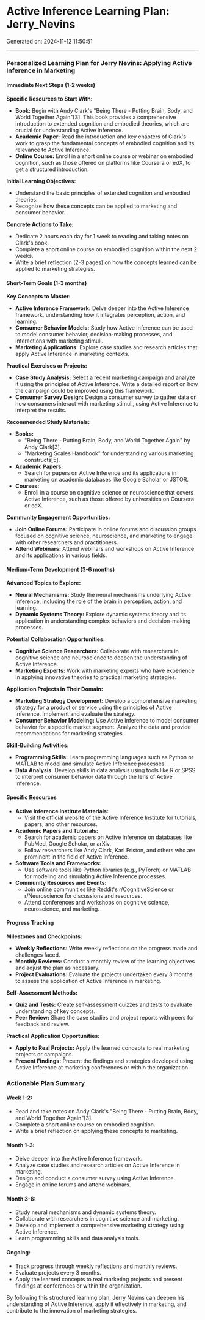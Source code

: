 # Active Inference Learning Plan: Jerry_Nevins

Generated on: 2024-11-12 11:50:51

---

### Personalized Learning Plan for Jerry Nevins: Applying Active Inference in Marketing

#### Immediate Next Steps (1-2 weeks)

**Specific Resources to Start With:**
- **Book:** Begin with Andy Clark's "Being There - Putting Brain, Body, and World Together Again"[3]. This book provides a comprehensive introduction to extended cognition and embodied theories, which are crucial for understanding Active Inference.
- **Academic Paper:** Read the introduction and key chapters of Clark's work to grasp the fundamental concepts of embodied cognition and its relevance to Active Inference.
- **Online Course:** Enroll in a short online course or webinar on embodied cognition, such as those offered on platforms like Coursera or edX, to get a structured introduction.

**Initial Learning Objectives:**
- Understand the basic principles of extended cognition and embodied theories.
- Recognize how these concepts can be applied to marketing and consumer behavior.

**Concrete Actions to Take:**
- Dedicate 2 hours each day for 1 week to reading and taking notes on Clark's book.
- Complete a short online course on embodied cognition within the next 2 weeks.
- Write a brief reflection (2-3 pages) on how the concepts learned can be applied to marketing strategies.

#### Short-Term Goals (1-3 months)

**Key Concepts to Master:**
- **Active Inference Framework:** Delve deeper into the Active Inference framework, understanding how it integrates perception, action, and learning.
- **Consumer Behavior Models:** Study how Active Inference can be used to model consumer behavior, decision-making processes, and interactions with marketing stimuli.
- **Marketing Applications:** Explore case studies and research articles that apply Active Inference in marketing contexts.

**Practical Exercises or Projects:**
- **Case Study Analysis:** Select a recent marketing campaign and analyze it using the principles of Active Inference. Write a detailed report on how the campaign could be improved using this framework.
- **Consumer Survey Design:** Design a consumer survey to gather data on how consumers interact with marketing stimuli, using Active Inference to interpret the results.

**Recommended Study Materials:**
- **Books:**
  - "Being There - Putting Brain, Body, and World Together Again" by Andy Clark[3].
  - "Marketing Scales Handbook" for understanding various marketing constructs[5].
- **Academic Papers:**
  - Search for papers on Active Inference and its applications in marketing on academic databases like Google Scholar or JSTOR.
- **Courses:**
  - Enroll in a course on cognitive science or neuroscience that covers Active Inference, such as those offered by universities on Coursera or edX.

**Community Engagement Opportunities:**
- **Join Online Forums:** Participate in online forums and discussion groups focused on cognitive science, neuroscience, and marketing to engage with other researchers and practitioners.
- **Attend Webinars:** Attend webinars and workshops on Active Inference and its applications in various fields.

#### Medium-Term Development (3-6 months)

**Advanced Topics to Explore:**
- **Neural Mechanisms:** Study the neural mechanisms underlying Active Inference, including the role of the brain in perception, action, and learning.
- **Dynamic Systems Theory:** Explore dynamic systems theory and its application in understanding complex behaviors and decision-making processes.

**Potential Collaboration Opportunities:**
- **Cognitive Science Researchers:** Collaborate with researchers in cognitive science and neuroscience to deepen the understanding of Active Inference.
- **Marketing Experts:** Work with marketing experts who have experience in applying innovative theories to practical marketing strategies.

**Application Projects in Their Domain:**
- **Marketing Strategy Development:** Develop a comprehensive marketing strategy for a product or service using the principles of Active Inference. Implement and evaluate the strategy.
- **Consumer Behavior Modeling:** Use Active Inference to model consumer behavior for a specific market segment. Analyze the data and provide recommendations for marketing strategies.

**Skill-Building Activities:**
- **Programming Skills:** Learn programming languages such as Python or MATLAB to model and simulate Active Inference processes.
- **Data Analysis:** Develop skills in data analysis using tools like R or SPSS to interpret consumer behavior data through the lens of Active Inference.

#### Specific Resources

- **Active Inference Institute Materials:**
  - Visit the official website of the Active Inference Institute for tutorials, papers, and other resources.
- **Academic Papers and Tutorials:**
  - Search for academic papers on Active Inference on databases like PubMed, Google Scholar, or arXiv.
  - Follow researchers like Andy Clark, Karl Friston, and others who are prominent in the field of Active Inference.
- **Software Tools and Frameworks:**
  - Use software tools like Python libraries (e.g., PyTorch) or MATLAB for modeling and simulating Active Inference processes.
- **Community Resources and Events:**
  - Join online communities like Reddit's r/CognitiveScience or r/Neuroscience for discussions and resources.
  - Attend conferences and workshops on cognitive science, neuroscience, and marketing.

#### Progress Tracking

**Milestones and Checkpoints:**
- **Weekly Reflections:** Write weekly reflections on the progress made and challenges faced.
- **Monthly Reviews:** Conduct a monthly review of the learning objectives and adjust the plan as necessary.
- **Project Evaluations:** Evaluate the projects undertaken every 3 months to assess the application of Active Inference in marketing.

**Self-Assessment Methods:**
- **Quiz and Tests:** Create self-assessment quizzes and tests to evaluate understanding of key concepts.
- **Peer Review:** Share the case studies and project reports with peers for feedback and review.

**Practical Application Opportunities:**
- **Apply to Real Projects:** Apply the learned concepts to real marketing projects or campaigns.
- **Present Findings:** Present the findings and strategies developed using Active Inference at marketing conferences or within the organization.

### Actionable Plan Summary

#### Week 1-2:
- Read and take notes on Andy Clark's "Being There - Putting Brain, Body, and World Together Again"[3].
- Complete a short online course on embodied cognition.
- Write a brief reflection on applying these concepts to marketing.

#### Month 1-3:
- Delve deeper into the Active Inference framework.
- Analyze case studies and research articles on Active Inference in marketing.
- Design and conduct a consumer survey using Active Inference.
- Engage in online forums and attend webinars.

#### Month 3-6:
- Study neural mechanisms and dynamic systems theory.
- Collaborate with researchers in cognitive science and marketing.
- Develop and implement a comprehensive marketing strategy using Active Inference.
- Learn programming skills and data analysis tools.

#### Ongoing:
- Track progress through weekly reflections and monthly reviews.
- Evaluate projects every 3 months.
- Apply the learned concepts to real marketing projects and present findings at conferences or within the organization.

By following this structured learning plan, Jerry Nevins can deepen his understanding of Active Inference, apply it effectively in marketing, and contribute to the innovation of marketing strategies.